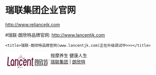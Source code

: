 # 瑞联集团企业官网 
http://www.reliancejk.com

#瑞联·朗欣特品牌官网:
http://www.lancentjk.com


	<title>瑞联·朗欣特品牌官网(www.lancentjk.com)正在升级调试中>>></title>    
 
<body>
    <div>        
        <div class="host-top">
            <div style="float: left;">
                <img src="./lancent_TopFiles/lancent-144-60.png" border="0" />
            </div>
            <div class="host-top-title">
				按摩养生 健康人生
            </div>
            <div class="host-top-right"><a href="http://www.reliancejk.com/" target="_blank">瑞联集团</a> | <a href="http://www.lancentjk.com/" target="_blank">朗欣特</a></div>
        </div>
		
